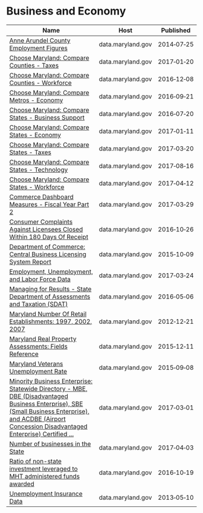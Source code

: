 # Business and Economy

Name | Host | Published
---- | ---- | ---------
[Anne Arundel County Employment Figures](../datasets/8du4-um8y.md) | data.maryland.gov | 2014&#x2011;07&#x2011;25
[Choose Maryland: Compare Counties - Taxes](../datasets/9rx9-sduc.md) | data.maryland.gov | 2017&#x2011;01&#x2011;20
[Choose Maryland: Compare Counties - Workforce](../datasets/q7q7-usgm.md) | data.maryland.gov | 2016&#x2011;12&#x2011;08
[Choose Maryland: Compare Metros - Economy](../datasets/evyv-ezm8.md) | data.maryland.gov | 2016&#x2011;09&#x2011;21
[Choose Maryland: Compare States - Business Support](../datasets/tjqn-cex9.md) | data.maryland.gov | 2016&#x2011;07&#x2011;20
[Choose Maryland: Compare States - Economy](../datasets/gv8w-7mdg.md) | data.maryland.gov | 2017&#x2011;01&#x2011;11
[Choose Maryland: Compare States - Taxes](../datasets/t833-r94z.md) | data.maryland.gov | 2017&#x2011;03&#x2011;20
[Choose Maryland: Compare States - Technology](../datasets/enjg-rjqz.md) | data.maryland.gov | 2017&#x2011;08&#x2011;16
[Choose Maryland: Compare States - Workforce](../datasets/5esm-neyf.md) | data.maryland.gov | 2017&#x2011;04&#x2011;12
[Commerce Dashboard Measures - Fiscal Year Part 2](../datasets/94gw-yfdw.md) | data.maryland.gov | 2017&#x2011;03&#x2011;29
[Consumer Complaints Against Licensees Closed Within 180 Days Of Receipt](../datasets/e35t-9xe8.md) | data.maryland.gov | 2016&#x2011;10&#x2011;26
[Department of Commerce: Central Business Licensing System Report](../datasets/kype-d7gy.md) | data.maryland.gov | 2015&#x2011;10&#x2011;09
[Employment, Unemployment, and Labor Force Data](../datasets/ub9y-b3wy.md) | data.maryland.gov | 2017&#x2011;03&#x2011;24
[Managing for Results - State Department of Assessments and Taxation (SDAT)](../datasets/j85n-nmtq.md) | data.maryland.gov | 2016&#x2011;05&#x2011;06
[Maryland Number Of Retail Establishments: 1997, 2002, 2007](../datasets/4ad6-9yvy.md) | data.maryland.gov | 2012&#x2011;12&#x2011;21
[Maryland Real Property Assessments: Fields Reference](../datasets/w8th-47fz.md) | data.maryland.gov | 2015&#x2011;12&#x2011;11
[Maryland Veterans Unemployment Rate](../datasets/prxf-ppu5.md) | data.maryland.gov | 2015&#x2011;09&#x2011;08
[Minority Business Enterprise: Statewide Directory - MBE, DBE (Disadvantaged Business Enterprise), SBE (Small Business Enterprise), and ACDBE (Airport Concession Disadvantaged Enterprise) Certified ...](../datasets/viap-eh6m.md) | data.maryland.gov | 2017&#x2011;03&#x2011;01
[Number of businesses in the State](../datasets/ftgf-3uby.md) | data.maryland.gov | 2017&#x2011;04&#x2011;03
[Ratio of non-state investment leveraged to MHT administered funds awarded](../datasets/u3t7-xhw7.md) | data.maryland.gov | 2016&#x2011;10&#x2011;19
[Unemployment Insurance Data](../datasets/3x6e-7i3k.md) | data.maryland.gov | 2013&#x2011;05&#x2011;10

